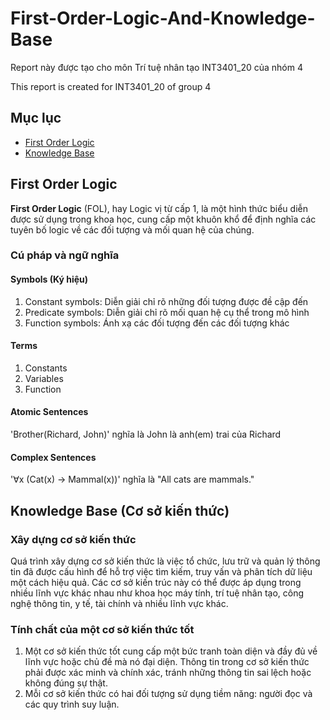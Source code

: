 # First-Order-Logic-And-Knowledge-Base

Report này được tạo cho môn Trí tuệ nhân tạo INT3401_20 của nhóm 4

This report is created for INT3401_20 of group 4

## Mục lục
- [First Order Logic](#first-order-logic)
- [Knowledge Base](#knowledge-base)

## First Order Logic
**First Order Logic** (FOL), hay Logic vị từ cấp 1, là một hình thức biểu diễn được sử dụng trong khoa học, cung cấp một khuôn khổ để định nghĩa các tuyên bố logic về các đối tượng và mối quan hệ của chúng.
### Cú pháp và ngữ nghĩa
#### Symbols (Ký hiệu)
1. Constant symbols: Diễn giải chỉ rõ những đối tượng được đề cập đến
2. Predicate symbols: Diễn giải chỉ rõ mối quan hệ cụ thể trong mô hình
3. Function symbols: Ánh xạ các đối tượng đến các đối tượng khác
#### Terms
1. Constants
2. Variables
3. Function
#### Atomic Sentences
'Brother(Richard, John)' nghĩa là John là anh(em) trai của Richard
#### Complex Sentences
'∀x (Cat(x) → Mammal(x))' nghĩa là "All cats are mammals."

## Knowledge Base (Cơ sở kiến thức)
### Xây dựng cơ sở kiến thức
Quá trình xây dựng cơ sở kiến thức là việc tổ chức, lưu trữ và quản lý thông tin đã được cấu hình để hỗ trợ việc tìm kiếm, truy vấn và phân tích dữ liệu một cách hiệu quả. Các cơ sở kiến trúc này có thể được áp dụng trong nhiều lĩnh vực khác nhau như khoa học máy tính, trí tuệ nhân tạo, công nghệ thông tin, y tế, tài chính và nhiều lĩnh vực khác.
### Tính chất của một cơ sở kiến thức tốt
1. Một cơ sở kiến thức tốt cung cấp một bức tranh toàn diện và đầy đủ về lĩnh vực hoặc chủ đề mà nó đại diện. Thông tin trong cơ sở kiến thức phải được xác minh và chính xác, tránh những thông tin sai lệch hoặc không đúng sự thật.
2. Mỗi cơ sở kiến thức có hai đối tượng sử dụng tiềm năng: người đọc và các quy trình suy luận.
